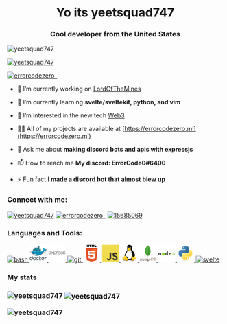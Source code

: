 <h1 align="center">Yo its yeetsquad747</h1>
<h3 align="center">Cool developer from the United States</h3>

<p align="left"> <img src="https://komarev.com/ghpvc/?username=yeetsquad747&label=Profile%20views&color=0eb440&style=flat-square" alt="yeetsquad747" /> </p>

<p align="left"> <a href="https://github.com/ryo-ma/github-profile-trophy"><img src="https://github-profile-trophy.vercel.app/?username=yeetsquad747" alt="yeetsquad747" /></a> </p>

<p align="left"> <a href="https://twitter.com/errorcodezero_" target="blank"><img src="https://img.shields.io/twitter/follow/errorcodezero_?logo=twitter&style=for-the-badge" alt="errorcodezero_" /></a> </p>

- 🔭 I’m currently working on [LordOfTheMines](https://github.com/yeetsquad747/LordOfTheMines)

- 🌱 I’m currently learning **svelte/sveltekit, python, and vim**

- 🤙 I’m interested in the new tech [Web3](https://en.wikipedia.org/wiki/Web3)

- 👨‍💻 All of my projects are available at [https://errorcodezero.ml](https://errorcodezero.ml)

- 💬 Ask me about **making discord bots and apis with expressjs**

- 📫 How to reach me **My discord: ErrorCode0#6400**

- ⚡ Fun fact **I made a discord bot that almost blew up**

<h3 align="left">Connect with me:</h3>
<p align="left">
<a href="https://dev.to/yeetsquad747" target="blank"><img align="center" src="https://raw.githubusercontent.com/rahuldkjain/github-profile-readme-generator/master/src/images/icons/Social/devto.svg" alt="yeetsquad747" height="30" width="40" /></a>
<a href="https://twitter.com/errorcodezero_" target="blank"><img align="center" src="https://raw.githubusercontent.com/rahuldkjain/github-profile-readme-generator/master/src/images/icons/Social/twitter.svg" alt="errorcodezero_" height="30" width="40" /></a>
<a href="https://stackoverflow.com/users/15685069" target="blank"><img align="center" src="https://raw.githubusercontent.com/rahuldkjain/github-profile-readme-generator/master/src/images/icons/Social/stack-overflow.svg" alt="15685069" height="30" width="40" /></a>
</p>

<h3 align="left">Languages and Tools:</h3>
<p align="left"> <a href="https://www.gnu.org/software/bash/" target="_blank" rel="noreferrer"> <img src="https://www.vectorlogo.zone/logos/gnu_bash/gnu_bash-icon.svg" alt="bash" width="40" height="40"/> </a> <a href="https://www.docker.com/" target="_blank" rel="noreferrer"> <img src="https://raw.githubusercontent.com/devicons/devicon/master/icons/docker/docker-original-wordmark.svg" alt="docker" width="40" height="40"/> </a> <a href="https://expressjs.com" target="_blank" rel="noreferrer"> <img src="https://raw.githubusercontent.com/devicons/devicon/master/icons/express/express-original-wordmark.svg" alt="express" width="40" height="40"/> </a> <a href="https://git-scm.com/" target="_blank" rel="noreferrer"> <img src="https://www.vectorlogo.zone/logos/git-scm/git-scm-icon.svg" alt="git" width="40" height="40"/> </a> <a href="https://www.w3.org/html/" target="_blank" rel="noreferrer"> <img src="https://raw.githubusercontent.com/devicons/devicon/master/icons/html5/html5-original-wordmark.svg" alt="html5" width="40" height="40"/> </a> <a href="https://developer.mozilla.org/en-US/docs/Web/JavaScript" target="_blank" rel="noreferrer"> <img src="https://raw.githubusercontent.com/devicons/devicon/master/icons/javascript/javascript-original.svg" alt="javascript" width="40" height="40"/> </a> <a href="https://www.linux.org/" target="_blank" rel="noreferrer"> <img src="https://raw.githubusercontent.com/devicons/devicon/master/icons/linux/linux-original.svg" alt="linux" width="40" height="40"/> </a> <a href="https://www.mongodb.com/" target="_blank" rel="noreferrer"> <img src="https://raw.githubusercontent.com/devicons/devicon/master/icons/mongodb/mongodb-original-wordmark.svg" alt="mongodb" width="40" height="40"/> </a> <a href="https://nodejs.org" target="_blank" rel="noreferrer"> <img src="https://raw.githubusercontent.com/devicons/devicon/master/icons/nodejs/nodejs-original-wordmark.svg" alt="nodejs" width="40" height="40"/> </a> <a href="https://www.python.org" target="_blank" rel="noreferrer"> <img src="https://raw.githubusercontent.com/devicons/devicon/master/icons/python/python-original.svg" alt="python" width="40" height="40"/> </a> <a href="https://svelte.dev" target="_blank" rel="noreferrer"> <img src="https://upload.wikimedia.org/wikipedia/commons/1/1b/Svelte_Logo.svg" alt="svelte" width="40" height="40"/> </a> </p>

<h3 align="left">My stats<h3>

<p><img align="left" src="https://github-readme-stats.vercel.app/api/top-langs?username=yeetsquad747&show_icons=true&theme=dark&locale=en&layout=compact" alt="yeetsquad747" /></p>

<p>&nbsp;<img align="center" src="https://github-readme-stats.vercel.app/api?username=yeetsquad747&show_icons=true&theme=dark&locale=en" alt="yeetsquad747" /></p>

<p><img align="center" src="https://github-readme-streak-stats.herokuapp.com/?user=yeetsquad747&theme=dark" alt="yeetsquad747" /></p>
